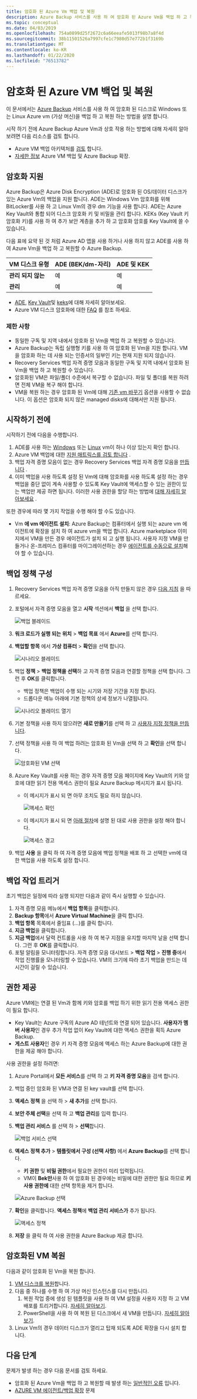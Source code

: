 ```yaml
---
title: 암호화 된 Azure Vm 백업 및 복원
description: Azure Backup 서비스를 사용 하 여 암호화 된 Azure Vm을 백업 하 고 복원 하는 방법을 설명 합니다.
ms.topic: conceptual
ms.date: 04/03/2019
ms.openlocfilehash: 754a0899d25f2672c6a66eeafe5013f98b7a8f4d
ms.sourcegitcommit: 38b11501526a7997cfe1c7980d57e772b1f3169b
ms.translationtype: MT
ms.contentlocale: ko-KR
ms.lasthandoff: 01/22/2020
ms.locfileid: "76513782"
---
```

# <a name="back-up-and-restore-encrypted-azure-vm"></a>암호화 된 Azure VM 백업 및 복원

이 문서에서는 [Azure Backup](backup-overview.md) 서비스를 사용 하 여 암호화 된 디스크로 Windows 또는 Linux Azure vm (가상 머신)을 백업 하 고 복원 하는 방법을 설명 합니다.

시작 하기 전에 Azure Backup Azure Vm과 상호 작용 하는 방법에 대해 자세히 알아보려면 다음 리소스를 검토 합니다.

- Azure VM 백업 아키텍처를 [검토](backup-architecture.md#architecture-built-in-azure-vm-backup) 합니다.
- [자세한 정보](backup-azure-vms-introduction.md) Azure VM 백업 및 Azure Backup 확장.

## <a name="encryption-support"></a>암호화 지원

Azure Backup은 Azure Disk Encryption (ADE)로 암호화 된 OS/데이터 디스크가 있는 Azure Vm의 백업을 지원 합니다. ADE는 Windows Vm 암호화를 위해 BitLocker를 사용 하 고 Linux Vm의 경우 dm 기능을 사용 합니다. ADE는 Azure Key Vault와 통합 되어 디스크 암호화 키 및 비밀을 관리 합니다. KEKs (Key Vault 키 암호화 키)를 사용 하 여 추가 보안 계층을 추가 하 고 암호화 암호를 Key Vault에 쓸 수 있습니다.

다음 표에 요약 된 것 처럼 Azure AD 앱을 사용 하거나 사용 하지 않고 ADE를 사용 하 여 Azure Vm을 백업 하 고 복원할 수 Azure Backup.

**VM 디스크 유형** | **ADE (BEK/dm-자리)** | **ADE 및 KEK**
--- | --- | ---
**관리 되지 않는** | 예 | 예
**관리**  | 예 | 예

- [ADE](../security/azure-security-disk-encryption-overview.md), [Key Vault](../key-vault/key-vault-overview.md)및 [keks](https://blogs.msdn.microsoft.com/cclayton/2017/01/03/creating-a-key-encrypting-key-kek/)에 대해 자세히 알아보세요.
- Azure VM 디스크 암호화에 대한 [FAQ](../security/azure-security-disk-encryption-faq.md) 를 참조 하세요.

### <a name="limitations"></a>제한 사항

- 동일한 구독 및 지역 내에서 암호화 된 Vm을 백업 하 고 복원할 수 있습니다.
- Azure Backup는 독립 실행형 키를 사용 하 여 암호화 된 Vm을 지원 합니다. VM을 암호화 하는 데 사용 되는 인증서의 일부인 키는 현재 지원 되지 않습니다.
- Recovery Services 백업 자격 증명 모음과 동일한 구독 및 지역 내에서 암호화 된 Vm을 백업 하 고 복원할 수 있습니다.
- 암호화된 VM은 파일/폴더 수준에서 복구할 수 없습니다. 파일 및 폴더를 복원 하려면 전체 VM을 복구 해야 합니다.
- VM을 복원 하는 경우 암호화 된 Vm에 대해 [기존 vm 바꾸기](backup-azure-arm-restore-vms.md#restore-options) 옵션을 사용할 수 없습니다. 이 옵션은 암호화 되지 않은 managed disks에 대해서만 지원 됩니다.

## <a name="before-you-start"></a>시작하기 전에

시작하기 전에 다음을 수행합니다.

1. ADE를 사용 하는 [Windows](../security/azure-security-disk-encryption-windows.md) 또는 [Linux](../virtual-machines/linux/disk-encryption-overview.md) vm이 하나 이상 있는지 확인 합니다.
2. Azure VM 백업에 대한 [지원 매트릭스를 검토 합니다](backup-support-matrix-iaas.md) .
3. 백업 자격 증명 모음이 없는 경우 Recovery Services 백업 자격 증명 모음을 [만듭니다](backup-azure-arm-vms-prepare.md#create-a-vault) .
4. 이미 백업을 사용 하도록 설정 된 Vm에 대해 암호화를 사용 하도록 설정 하는 경우 백업을 중단 없이 계속 사용할 수 있도록 Key Vault에 액세스할 수 있는 권한이 있는 백업만 제공 하면 됩니다. 이러한 사용 권한을 할당 하는 방법에 [대해 자세히 알아보세요](#provide-permissions) .

또한 경우에 따라 몇 가지 작업을 수행 해야 할 수도 있습니다.

- Vm **에 vm 에이전트 설치**: Azure Backup는 컴퓨터에서 실행 되는 azure vm 에이전트에 확장을 설치 하 여 azure vm을 백업 합니다. Azure marketplace 이미지에서 VM을 만든 경우 에이전트가 설치 되 고 실행 됩니다. 사용자 지정 VM을 만들거나 온-프레미스 컴퓨터를 마이그레이션하는 경우 [에이전트를 수동으로 설치](backup-azure-arm-vms-prepare.md#install-the-vm-agent)해야 할 수 있습니다.

## <a name="configure-a-backup-policy"></a>백업 정책 구성

1. Recovery Services 백업 자격 증명 모음을 아직 만들지 않은 경우 [다음 지침](backup-azure-arm-vms-prepare.md#create-a-vault) 을 따르세요.
2. 포털에서 자격 증명 모음을 열고 **시작** 섹션에서 **백업** 을 선택 합니다.

    ![백업 블레이드](./media/backup-azure-vms-encryption/select-backup.png)

3. **워크 로드가 실행 되는 위치** > **백업 목표** 에서 **Azure**를 선택 합니다.
4. **백업할 항목** 에서 **가상 컴퓨터** > **확인**을 선택 합니다.

      ![시나리오 블레이드](./media/backup-azure-vms-encryption/select-backup-goal-one.png)

5. 백업 **정책** > **백업 정책을 선택**하 고 자격 증명 모음과 연결할 정책을 선택 합니다. 그런 후 **OK**를 클릭합니다.
    - 백업 정책은 백업이 수행 되는 시기와 저장 기간을 지정 합니다.
    - 드롭다운 메뉴 아래에 기본 정책의 상세 정보가 나열됩니다.

    ![시나리오 블레이드 열기](./media/backup-azure-vms-encryption/select-backup-goal-two.png)

6. 기본 정책을 사용 하지 않으려면 **새로 만들기**를 선택 하 고 [사용자 지정 정책을 만듭니다](backup-azure-arm-vms-prepare.md#create-a-custom-policy).

7. 선택 정책을 사용 하 여 백업 하려는 암호화 된 Vm을 선택 하 고 **확인**을 선택 합니다.

      ![암호화된 VM 선택](./media/backup-azure-vms-encryption/selected-encrypted-vms.png)

8. Azure Key Vault를 사용 하는 경우 자격 증명 모음 페이지에 Key Vault의 키와 암호에 대한 읽기 전용 액세스 권한이 필요 Azure Backup 메시지가 표시 됩니다.

    - 이 메시지가 표시 되 면 아무 조치도 필요 하지 않습니다.

        ![액세스 확인](./media/backup-azure-vms-encryption/access-ok.png)

    - 이 메시지가 표시 되 면 [아래 절차](#provide-permissions)에 설명 된 대로 사용 권한을 설정 해야 합니다.

        ![액세스 경고](./media/backup-azure-vms-encryption/access-warning.png)

9. 백업 **사용** 을 클릭 하 여 자격 증명 모음에 백업 정책을 배포 하 고 선택한 vm에 대한 백업을 사용 하도록 설정 합니다.

## <a name="trigger-a-backup-job"></a>백업 작업 트리거

초기 백업은 일정에 따라 실행 되지만 다음과 같이 즉시 실행할 수 있습니다.

1. 자격 증명 모음 메뉴에서 **백업 항목**을 클릭합니다.
2. **Backup 항목**에서 **Azure Virtual Machine**을 클릭 합니다.
3. **백업 항목** 목록에서 줄임표 (...)를 클릭 합니다.
4. **지금 백업**을 클릭합니다.
5. **지금 백업**에서 달력 컨트롤을 사용 하 여 복구 지점을 유지할 마지막 날을 선택 합니다. 그런 후 **OK**를 클릭합니다.
6. 포털 알림을 모니터링합니다. 자격 증명 모음 대시보드 > **백업 작업** > **진행 중**에서 작업 진행률을 모니터링할 수 있습니다. VM의 크기에 따라 초기 백업을 만드는 데 시간이 걸릴 수 있습니다.

## <a name="provide-permissions"></a>권한 제공

Azure VM에는 연결 된 Vm과 함께 키와 암호를 백업 하기 위한 읽기 전용 액세스 권한이 필요 합니다.

- Key Vault는 Azure 구독의 Azure AD 테넌트와 연결 되어 있습니다. **사용자가 멤버 사용자**인 경우 추가 작업 없이 Key Vault에 대한 액세스 권한을 획득 Azure Backup.
- **게스트 사용자**인 경우 키 자격 증명 모음에 액세스 하는 Azure Backup에 대한 권한을 제공 해야 합니다.

사용 권한을 설정 하려면:

1. Azure Portal에서 **모든 서비스**를 선택 하 고 **키 자격 증명 모음**을 검색 합니다.
2. 백업 중인 암호화 된 VM과 연결 된 key vault를 선택 합니다.
3. **액세스 정책** 을 선택 하 > **새 추가**를 선택 합니다.
4. **보안 주체 선택**을 선택 하 고 **백업 관리**를 입력 합니다.
5. **백업 관리 서비스** 를 선택 하 > **선택**합니다.

    ![백업 서비스 선택](./media/backup-azure-vms-encryption/select-backup-service.png)

6. **액세스 정책 추가** > **템플릿에서 구성 (선택 사항)** 에서 **Azure Backup**를 선택 합니다.
    - **키 권한** 및 **비밀 권한**에서 필요한 권한이 미리 입력됩니다.
    - VM이 **Bek만**사용 하 여 암호화 된 경우에는 비밀에 대한 권한만 필요 하므로 **키 사용 권한에** 대한 선택 항목을 제거 합니다.

    ![Azure Backup 선택](./media/backup-azure-vms-encryption/select-backup-template.png)

7. **확인**을 클릭합니다. **액세스 정책**에 **백업 관리 서비스가** 추가 됩니다.

    ![액세스 정책](./media/backup-azure-vms-encryption/backup-service-access-policy.png)

8. **저장** 을 클릭 하 여 사용 권한을 Azure Backup 제공 합니다.

## <a name="restore-an-encrypted-vm"></a>암호화된 VM 복원

다음과 같이 암호화 된 Vm을 복원 합니다.

1. [VM 디스크를 복원](backup-azure-arm-restore-vms.md#restore-disks)합니다.
2. 다음 중 하나를 수행 하 여 가상 머신 인스턴스를 다시 만듭니다.
    1. 복원 작업 중에 생성 된 템플릿을 사용 하 여 VM 설정을 사용자 지정 하 고 VM 배포를 트리거합니다. [자세히 알아보기](backup-azure-arm-restore-vms.md#use-templates-to-customize-a-restored-vm).
    2. PowerShell을 사용 하 여 복원 된 디스크에서 새 VM을 만듭니다. [자세히 알아보기](backup-azure-vms-automation.md#create-a-vm-from-restored-disks).
3. Linux Vm의 경우 데이터 디스크가 열리고 탑재 되도록 ADE 확장을 다시 설치 합니다.

## <a name="next-steps"></a>다음 단계

문제가 발생 하는 경우 다음 문서를 검토 하세요.

- 암호화 된 Azure Vm을 백업 하 고 복원할 때 발생 하는 [일반적인 오류](backup-azure-vms-troubleshoot.md) 입니다.
- [AZURE VM 에이전트/백업 확장](backup-azure-troubleshoot-vm-backup-fails-snapshot-timeout.md) 문제

